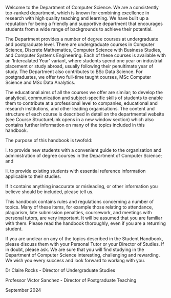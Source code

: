 Welcome to the Department of Computer Science. We are a consistently top-ranked department, which is known for combining excellence in research with high quality teaching and learning. We have built up a reputation for being a friendly and supportive department that encourages students from a wide range of backgrounds to achieve their potential.

The Department provides a number of degree courses at undergraduate and postgraduate level. There are undergraduate courses in Computer Science, Discrete Mathematics, Computer Science with Business Studies, and Computer Systems Engineering. Each of these courses is available with an ‘Intercalated Year’ variant, where students spend one year on industrial placement or study abroad, usually following their penultimate year of study. The Department also contributes to BSc Data Science. For postgraduates, we offer two full-time taught courses, MSc Computer Science and MSc Data Analytics.

The educational aims of all the courses we offer are similar; to develop the analytical, communication and subject-specific skills of students to enable them to contribute at a professional level to companies, educational and research institutions, and other leading organisations. The content and structure of each course is described in detail on the departmental website (see Course StructureLink opens in a new window section) which also contains further information on many of the topics included in this handbook.

The purpose of this handbook is twofold:

i. to provide new students with a convenient guide to the organisation and administration of degree courses in the Department of Computer Science; and

ii. to provide existing students with essential reference information applicable to their studies.

If it contains anything inaccurate or misleading, or other information you believe should be included, please tell us.

This handbook contains rules and regulations concerning a number of topics. Many of these items, for example those relating to attendance, plagiarism, late submission penalties, coursework, and meetings with personal tutors, are very important. It will be assumed that you are familiar with them. Please read the handbook thoroughly, even if you are a returning student.

If you are unclear on any of the topics described in the Student Handbook, please discuss them with your Personal Tutor or your Director of Studies. If in doubt, please ask. We are sure that you will find studying in the Department of Computer Science interesting, challenging and rewarding. We wish you every success and look forward to working with you.

Dr Claire Rocks - Director of Undergraduate Studies

Professor Victor Sanchez - Director of Postgraduate Teaching

September 2024